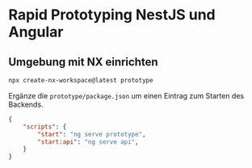 # Rapid Prototyping NestJS und Angular 

## Umgebung mit NX einrichten

```bash
npx create-nx-workspace@latest prototype
```

Ergänze die `prototype/package.json` um einen Eintrag zum Starten des Backends.

```json
{
    "scripts": {
        "start": "ng serve prototype",
        "start:api": "ng serve api",
    }
}
```